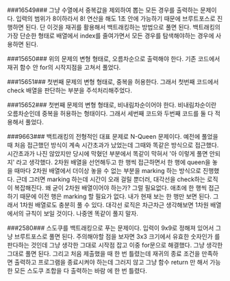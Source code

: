###16549###
그냥 수열에서 중복값을 제외하여 뽑는 모든 경우를 출력하는 문제이다. 입력의 범위가 8이하라서 8! 연산을 해도 1초 안에 가능하기 때문에 브루트포스로 진행하면 된다. 
단 이것을 재귀를 활용해서 백트래킹하는 방법으로 풀면 된다. 백트래킹의 가장 단순한 형태로 배열에서 index를 줄여가면서 모든 경우를 탐색해야하는 경우에 사용하면 된다. 

###15650###
위의 문제의 변형 형태로, 오름차순으로 출력해야 한다. 기존 코드에서 재귀 함수 안 for의 시작지점을 고쳐서 풀었다. 

###15651###
첫번째 문제의 변형 형태로, 중복을 허용한다. 그래서 첫번째 코드에서 check 배열을 판단하는 부분을 주석처리해주었다. 

###15652###
첫번째 문제의 변형 형태로, 비내림차순이어야 한다. 비내림차순이란 오름차순인데 중복을 허용하는 형태이다. 그래서 세번째 코드와 두번째 코드를 둘 다 적용해서 풀었다.

###9663###
백트래킹의 전형적인 대표 문제로 N-Queen 문제이다. 예전에 풀었을 때 처음 접근했던 방식이 계속 시간초과가 났었는데 그때와 똑같은 방식으로 접근했다. 
시간초과가 나진 않았지만 당시에 막혔던 부분에서 똑같이 막혀서 '아 이렇게 풀면 안되지' 라고 생각했다. 2차원 배열을 선언해두고 한 행씩 접근하면서 
한 행에 queen을 놓을 때마다 2차원 배열에서 더이상 놓을 수 없는 부분을 marking 하는 방식으로 진행했다. 근데 그러면 marking 하는데 시간이 오래 걸릴 
뿐더러, 대각선을 check하는 로직이 복잡해진다. 
왜 굳이 2차원 배열이어야 하는가? 그럴 필요없다. 애초에 한 행씩 접근하기 때문에 이전 행은 marking 할 필요가 없다. 내가 현재 보는 한 행만 보면 된다. 
그래서 1차원 배열로도 충분히 풀 수 있다. 대각선 로직은 차근차근 생각해보면 1차원 배열에서의 규칙이 보일 것이다. 나중엔 똑같이 풀지 말자.

###2580###
스도쿠를 백트래킹으로 푸는 문제이다. 입력이 9x9로 정해져 있어서 그냥 브루트포스로 풀면 된다. 주의해야할 점을 보자면 3x3 크기에서 유효한 숫자인가
를 판다하는 것인데 그냥 생각한 그대로 시작점 잡고 이중 for문으로 해결했다. 그냥 생각한 그대로 풀면 된다. 그리고 처음 제출했을 때 한 번 틀렸는데
재귀의 종료 조건을 만족하면 출력하고 프로그램을 종료시켜야 하는데 그러지 않고 그냥 함수 return 만 해서 가능한 모든 스도쿠 조합을 다 출력하는 바람
에 한 번 틀렸다.